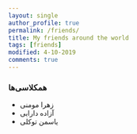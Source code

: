 ```yaml
---
layout: single
author_profile: true
permalink: /friends/
title: My friends around the world
tags: [friends]
modified: 4-10-2019
comments: true
---
```


### همکلاسی‌ها
* زهرا مومنی
* آزاده دارابی
* یاسمن توکلی




